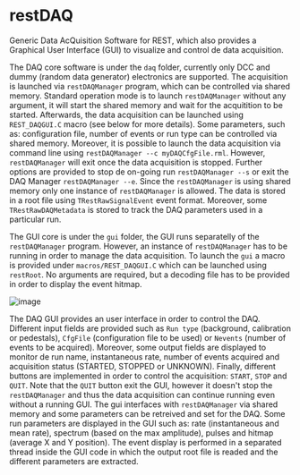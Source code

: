 # restDAQ
Generic Data AcQuisition Software for REST, which also provides a Graphical User Interface (GUI) to visualize and control de data acquisition.

The DAQ core software is under the `daq` folder, currently only DCC and dummy (random data generator) electronics are supported. The acquisition is launched via `restDAQManager` program, which can be controlled via shared memory. Standard operation mode is to launch `restDAQManager` without any argument, it will start the shared memory and wait for the acquitition to be started. Afterwards, the data acquisition can be launched using `REST_DAQGUI.C` macro (see below for more details). Some parameters, such as: configuration file, number of events or run type can be controlled via shared memory. Moreover, it is possible to launch the data acquisition via command line using `restDAQManager --c myDAQCfgFile.rml`. However, `restDAQManager` will exit once the data acquisition is stopped. Further options are provided to stop de on-going run `restDAQManager --s` or exit the DAQ Manager `restDAQManager --e`. Since the `restDAQManager` is using shared memory only one instance of `restDAQManager` is allowed. The data is stored in a root file using `TRestRawSignalEvent` event format. Moreover, some `TRestRawDAQMetadata` is stored to track the DAQ parameters used in a particular run.

The GUI core is under the `gui` folder, the GUI runs separatelly of the `restDAQManager` program. However, an instance of `restDAQManager` has to be running in order to manage the data acquisition. To launch the `gui` a macro is provided under `macros/REST_DAQGUI.C` which can be launched using `restRoot`. No arguments are required, but a decoding file has to be provided in order to display the event hitmap.

![image](https://user-images.githubusercontent.com/80903717/129692859-b64ae0ef-03ad-4609-89cc-ad28fcf27827.png)

The DAQ GUI provides an user interface in order to control the DAQ. Different input fields are provided such as `Run type` (background, calibration or pedestals), `CfgFile` (configuration file to be used) or `Nevents` (number of events to be acquired). Moreover, some output fields are displayed to monitor de run name, instantaneous rate, number of events acquired and acquisition status (STARTED, STOPPED or UNKNOWN). Finally, different buttons are implemented in order to control the acquisition: `START`, `STOP` and `QUIT`. Note that the `QUIT` button exit the GUI, however it doesn't stop the `restDAQManager` and thus the data acquisition can continue running even without a running GUI. The gui interfaces with `restDAQManager` via shared memory and some parameters can be retreived and set for the DAQ. Some run parameters are displayed in the GUI such as: rate (instantaneous and mean rate), spectrum (based on the max amplitude), pulses and hitmap (average X and Y position). The event display is performed in a separated thread inside the GUI code in which the output root file is readed and the different parameters are extracted.
